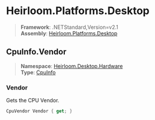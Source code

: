 # Heirloom.Platforms.Desktop

> **Framework**: .NETStandard,Version=v2.1  
> **Assembly**: [Heirloom.Platforms.Desktop][0]  

## CpuInfo.Vendor

> **Namespace**: [Heirloom.Desktop.Hardware][0]  
> **Type**: [CpuInfo][1]  

### Vendor

Gets the CPU Vendor.

```cs
CpuVendor Vendor { get; }
```

[0]: ../Heirloom.Platforms.Desktop.md
[1]: Heirloom.Desktop.Hardware.CpuInfo.md
